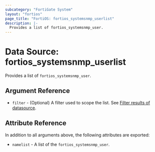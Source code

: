 ```yaml
---
subcategory: "FortiGate System"
layout: "fortios"
page_title: "FortiOS: fortios_systemsnmp_userlist"
description: |-
  Provides a list of fortios_systemsnmp_user.
---
```


# Data Source: fortios_systemsnmp_userlist
Provides a list of `fortios_systemsnmp_user`.

## Argument Reference

* `filter` - (Optional) A filter used to scope the list. See [Filter results of datasource](https://registry.terraform.io/providers/fortinetdev/fortios/latest/docs/guides/fgt_filter).

## Attribute Reference

In addition to all arguments above, the following attributes are exported:

* `namelist` -  A list of the `fortios_systemsnmp_user`.
